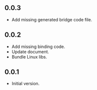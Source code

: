 ## 0.0.3

- Add missing generated bridge code file.

## 0.0.2

- Add missing binding code.
- Update document.
- Bundle Linux libs.

## 0.0.1

- Initial version.
